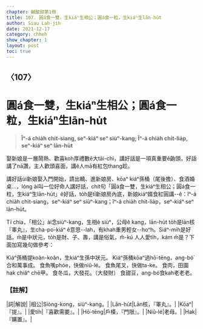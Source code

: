```yaml
---
chapter: 鹹酸甜第1冊
title: 107. 圓á食一雙，生kiáⁿ生相公；圓á食一粒，生kiáⁿ生lān-hu̍t
author: Siau Lah-jih
date: 2021-12-17
category: chheh
show_chapter: 1
layout: post
toc: true
---
```

  
## 〈107〉
# 圓á食一雙，生kiáⁿ生相公；圓á食一粒，生kiáⁿ生lān-hu̍t
>**Îⁿ-á chia̍h chi̍t-siang, seⁿ-kiáⁿ seⁿ siùⁿ-kang; Îⁿ-á chia̍h chi̍t-lia̍p, seⁿ-kiáⁿ seⁿ lān-hu̍t**
 
娶新娘是一層鬧熱、歡喜koh厚禮數ê大tāi-chì，講好話是一項真重要ê齣頭，好話講了nā讚，主人歡頭喜面，講ê人mā有紅包thang趁。

講好話ùi新娘娶入門開始，請出轎、進新娘房、kōaⁿ kiáⁿ孫桶（尾後擔）、食酒婚桌…，lóng ài叫一位好命人講好話，chit句「圓á食一雙，生kiáⁿ生相公；圓á食一粒，生kiáⁿ生lān-hu̍t」ê好話，to̍h是tī新娘房內底，新娘kiáⁿ婿食紅圓講--ê：îⁿ-á chia̍h chi̍t-siang，seⁿ-kiáⁿ seⁿ siùⁿ-kang；îⁿ-á chia̍h chi̍t-lia̍p，seⁿ-kiáⁿ seⁿ lān-hu̍t。

Tī chia，「相公」ài念siùⁿ-kang，生相ê siùⁿ，公母ê kang，lān-hu̍t to̍h是lān核『睾丸』，生cha-po͘-kiáⁿ ê意思--lah，有khah重男輕女--hoⁿh。Siáⁿ-mih是好話，m̄是中狀元，to̍h是財、子、壽，講是俗氣，m̄-kú 人人愛ti̍h，kám m̄是？下面加寫幾句做參考：

Kiáⁿ孫桶提koân-koân，生kiáⁿ生孫中狀元。
Kiáⁿ孫桶kōaⁿ過hō͘-tēng，ang-bó͘合和萬事成。
食魚嘴phóe，快做niû-lé。
食魚尾叉，快做ta-ke。
食肉，田園hak chiâⁿ chē甲。
食冬瓜，大發花。（大發財）
食甜豆，ang-bó͘食kah老老老。

### 【註解】

|詞|解說|
|相公|Siòng-kong，siùⁿ-kang。|
|Lān-hu̍t|Lān核，『睪丸』。|
|Kōaⁿ|『提』。|
|愛ti̍h|『喜歡需要』。|
|Hō͘-tēng|戶橂，『門限』。|
|Niû-lé|老母。|
|Hak|『購置』。|
